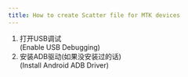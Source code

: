 ```yaml
---
title: How to create Scatter file for MTK devices
---
```


1. 打开USB调试  
 (Enable USB Debugging)
2. 安装ADB驱动(如果没安装过的话)  
 (Install Android ADB Driver)
